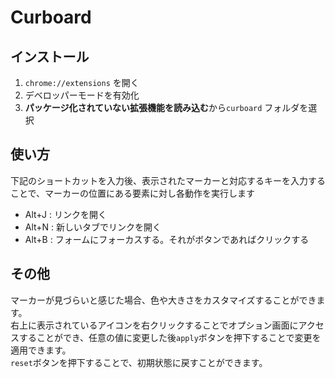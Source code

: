 # Curboard

## インストール

1. `chrome://extensions` を開く
1. デベロッパーモードを有効化
1. **パッケージ化されていない拡張機能を読み込む**から`curboard` フォルダを選択

## 使い方

下記のショートカットを入力後、表示されたマーカーと対応するキーを入力することで、マーカーの位置にある要素に対し各動作を実行します

- Alt+J : リンクを開く
- Alt+N : 新しいタブでリンクを開く
- Alt+B : フォームにフォーカスする。それがボタンであればクリックする

## その他

マーカーが見づらいと感じた場合、色や大きさをカスタマイズすることができます。<br>
右上に表示されているアイコンを右クリックすることでオプション画面にアクセスすることができ、任意の値に変更した後`apply`ボタンを押下することで変更を適用できます。<br>
`reset`ボタンを押下することで、初期状態に戻すことができます。
